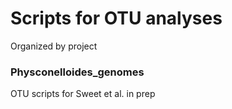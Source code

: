 # Scripts for OTU analyses
Organized by project

### Physconelloides_genomes
OTU scripts for Sweet et al. in prep
